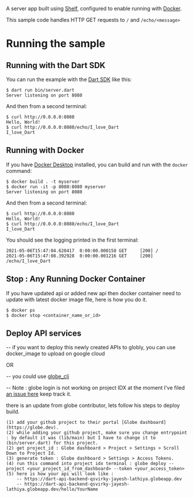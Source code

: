 A server app built using [Shelf](https://pub.dev/packages/shelf),
configured to enable running with [Docker](https://www.docker.com/).

This sample code handles HTTP GET requests to `/` and `/echo/<message>`

# Running the sample

## Running with the Dart SDK

You can run the example with the [Dart SDK](https://dart.dev/get-dart)
like this:

```
$ dart run bin/server.dart
Server listening on port 8080
```

And then from a second terminal:
```
$ curl http://0.0.0.0:8080
Hello, World!
$ curl http://0.0.0.0:8080/echo/I_love_Dart
I_love_Dart
```

## Running with Docker

If you have [Docker Desktop](https://www.docker.com/get-started) installed, you
can build and run with the `docker` command:

```
$ docker build . -t myserver
$ docker run -it -p 8080:8080 myserver
Server listening on port 8080
```

And then from a second terminal:
```
$ curl http://0.0.0.0:8080
Hello, World!
$ curl http://0.0.0.0:8080/echo/I_love_Dart
I_love_Dart
```

You should see the logging printed in the first terminal:
```
2021-05-06T15:47:04.620417  0:00:00.000158 GET     [200] /
2021-05-06T15:47:08.392928  0:00:00.001216 GET     [200] /echo/I_love_Dart
```

## Stop : Any Running Docker Container
If you have updated api or added new api then docker container need to update with latest docker image file, here is how you do it.

```
$ docker ps
$ docker stop <container_name_or_id>
```

## Deploy API services
-- if you want to deploy this newly created APIs to globly, you can use docker_image to upload on google cloud 

OR

-- you could use [globe_cli](https://pub.dev/packages/globe_cli)

-- Note : globe login is not working on project IDX at the moment I've filed [an issue here](https://github.com/invertase/globe/issues/104) keep track it.

there is an update from globe contributor, lets follow his steps to deploy build.

```
(1) add your github project to their portal [Globe dashboard](https://globe.dev).
(2) while adding your github project, make sure you change entrypoint : by default it was (lib/main) but I have to change it to (bin/server.dart) for this project.
(2) get project_id : Globe dashboard > Project > Settings > Scroll Down to Project Id.
(3) generate token : Globe dashboard > Settings > Access Tokens.
(4) run this command into project idx terminal : globe deploy --project <your_project_id_from_dashboard> --token <your_access_token>
(5) here is how your api will look like :
    -- https://dart-api-backend-qsvirky-jayesh-lathiya.globeapp.dev
    -- https://dart-api-backend-qsvirky-jayesh-lathiya.globeapp.dev/hello/YourName
```


```
